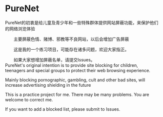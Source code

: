 # PureNet
   PureNet的初衷是给儿童及青少年和一些特殊群体提供网站屏蔽功能，来保护他们的网络浏览体验

　　主要屏蔽色情、赌博、邪教等不良网站，以后会增加广告屏蔽

　　这是我的一个练习项目，可能存在诸多问题，欢迎大家指正。

　　如果大家想增加屏蔽名单，请提交Issues。                                                                                             
   PureNet's original intention is to provide site blocking for children, teenagers and special groups to protect their web browsing experience.

Mainly blocking pornographic, gambling, cult and other bad sites, will increase advertising shielding in the future

This is a practice project for me. There may be many problems. You are welcome to correct me.

If you want to add a blocked list, please submit to Issues.
